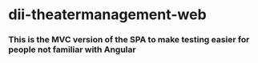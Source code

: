 # dii-theatermanagement-web 
### This is the MVC version of the SPA to make testing easier for people not familiar with Angular
